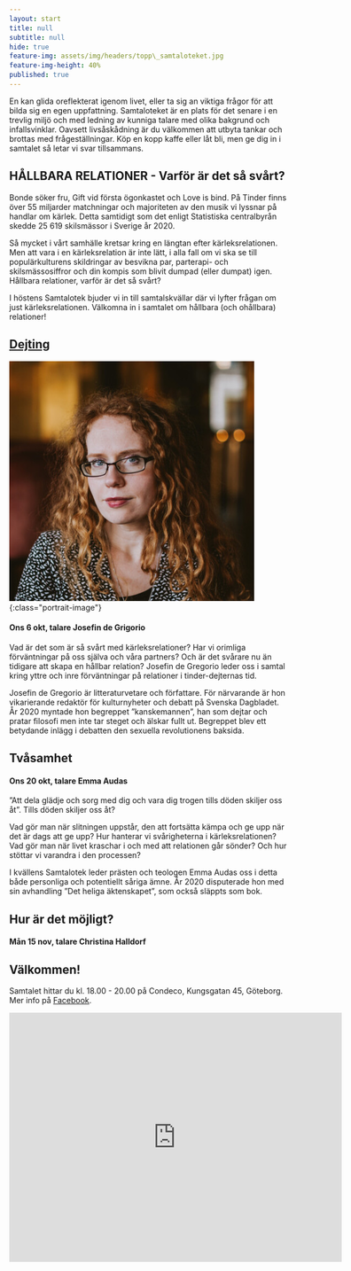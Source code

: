 ```yaml
---
layout: start
title: null
subtitle: null
hide: true
feature-img: assets/img/headers/topp\_samtaloteket.jpg
feature-img-height: 40%
published: true
---
```

En kan glida oreflekterat igenom livet, eller ta sig an viktiga
frågor för att bilda sig en egen uppfattning. Samtaloteket är en plats för det
senare i en trevlig miljö och med ledning av kunniga talare med olika bakgrund
och infallsvinklar. Oavsett livsåskådning är du välkommen att utbyta tankar
och brottas med frågeställningar. Köp en kopp kaffe eller låt bli, men ge dig
in i samtalet så letar vi svar tillsammans.


## HÅLLBARA RELATIONER - Varför är det så svårt?
Bonde söker fru, Gift vid första ögonkastet och Love is bind. På Tinder finns över 55 miljarder matchningar och majoriteten av den musik vi lyssnar på handlar om kärlek. Detta samtidigt som det enligt Statistiska centralbyrån skedde 25 619 skilsmässor i Sverige år 2020.

Så mycket i vårt samhälle kretsar kring en längtan efter kärleksrelationen. Men att vara i en kärleksrelation är inte lätt, i alla fall om vi ska se till populärkulturens skildringar av besvikna par, parterapi- och skilsmässosiffror och din kompis som blivit dumpad (eller dumpat) igen. Hållbara relationer, varför är det så svårt?

I höstens Samtalotek bjuder vi in till samtalskvällar där vi lyfter frågan om just kärleksrelationen. Välkomna in i samtalet om hållbara (och ohållbara) relationer!

## [Dejting](https://www.facebook.com/events/219468756821000/)

![Josefin de Grigorio](assets/img/speakers/josefin_de_grigorio.jpg 'Josefin de Grigorio'){:class="portrait-image"}

#### Ons 6 okt, talare Josefin de Grigorio
Vad är det som är så svårt med kärleksrelationer? Har vi orimliga förväntningar på oss själva och våra partners? Och är det svårare nu än tidigare att skapa en hållbar relation? Josefin de Gregorio leder oss i samtal kring yttre och inre förväntningar på relationer i tinder-dejternas tid.

Josefin de Gregorio är litteraturvetare och författare. För närvarande är hon vikarierande redaktör för kulturnyheter och debatt på Svenska Dagbladet. År 2020 myntade hon begreppet ”kanskemannen”, han som dejtar och pratar filosofi men inte tar steget och älskar fullt ut. Begreppet blev ett betydande inlägg i debatten den sexuella revolutionens baksida.

## Tvåsamhet
<!--
![Emma Audas](assets/img/speakers/emma_audas.jpg 'Emma Audas'){:class="portrait-image"}
-->
#### Ons 20 okt, talare Emma Audas

”Att dela glädje och sorg med dig och vara dig trogen tills döden skiljer oss åt”. Tills döden skiljer oss åt? 

Vad gör man när slitningen uppstår, den att fortsätta kämpa och ge upp när det är dags att ge upp? Hur hanterar vi svårigheterna i kärleksrelationen? Vad gör man när livet kraschar i och med att relationen går sönder? Och hur stöttar vi varandra i den processen?

I kvällens Samtalotek leder prästen och teologen Emma Audas oss i detta både personliga och potentiellt såriga ämne. År 2020 disputerade hon med sin avhandling ”Det heliga äktenskapet”, som också släppts som bok. 


## Hur är det möjligt?
<!--
![Christina Halldorf](assets/img/speakers/christina_halldorf.jpg 'Christina Halldorf'){:class="portrait-image"}
-->

#### Mån 15 nov, talare Christina Halldorf


## Välkommen!
Samtalet hittar du kl. 18.00 - 20.00 på Condeco, Kungsgatan 45, Göteborg. Mer info på [Facebook](https://www.facebook.com/samtaloteket).

<div style="text-align: center">
<iframe src="https://www.google.com/maps/embed?pb=!1m18!1m12!1m3!1d2131.709934542498!2d11.964510816462013!3d57.70439774726267!2m3!1f0!2f0!3f0!3m2!1i1024!2i768!4f13.1!3m3!1m2!1s0x464ff36f899a096f%3A0xb1ede17b02db4611!2sCondeco%20Kungsgatan!5e0!3m2!1ssv!2sse!4v1631559932082!5m2!1ssv!2sse" width="600" height="450" frameborder="0" style="border:0; padding:0" allowfullscreen></iframe>
</div>
